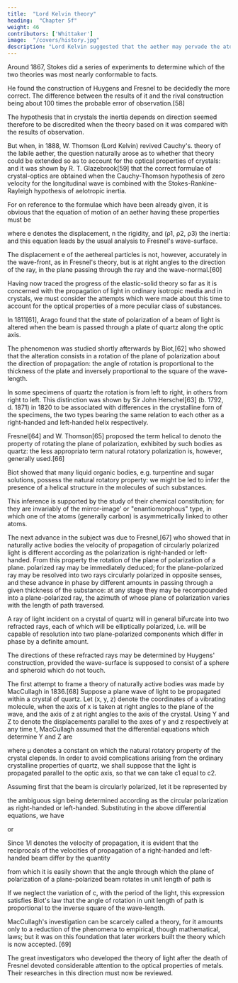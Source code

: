 ```yaml
---
title:  "Lord Kelvin theory"
heading:  "Chapter 5f"
weight: 46
contributors: ['Whittaker']
image:  "/covers/history.jpg"
description: "Lord Kelvin suggested that the aether may pervade the atoms of matter so as to occupy space jointly with them. Its interaction with them may consist in attractions and repulsions exercised throughout the regions interior to the atoms."
---
```



Around 1867, Stokes did a series of experiments to determine which of the two theories was most nearly conformable to facts.

He found the construction of Huygens and Fresnel to be decidedly the more correct. The difference between the results of it and the rival construction being about 100 times the probable error of observation.[58]

The hypothesis that in crystals the inertia depends on direction seemed therefore to be discredited when the theory based on it was compared with the results of observation. 

But when, in 1888, W. Thomson (Lord Kelvin) revived Cauchy's. theory of the labile aether, the question naturally arose as to whether that theory could be extended so as to account for the optical properties of crystals: and it was shown by R. T. Glazebrook[59] that the correct formulae of crystal-optics are obtained when the Cauchy-Thomson hypothesis of zero velocity for the longitudinal wave is combined with the Stokes-Rankine-Rayleigh hypothesis of aelotropic inertia.

For on reference to the formulae which have been already given, it is obvious that the equation of motion of an aether having these properties must be

where e denotes the displacement, n the rigidity, and (ρ1, ρ2, ρ3) the inertia: and this equation leads by the usual analysis to Fresnel's wave-surface.

The displacement e of the aethereal particles is not, however, accurately in the wave-front, as in Fresnel's theory, but is at right angles to the direction of the ray, in the plane passing through the ray and the wave-normal.[60]

Having now traced the progress of the elastic-solid theory so far as it is concerned with the propagation of light in ordinary isotropic media and in crystals, we must consider the attempts which were made about this time to account for the optical properties of a more peculiar class of substances.

In 1811[61], Arago found that the state of polarization of a beam of light is altered when the beam is passed through a plate of quartz along the optic axis. 

The phenomenon was studied shortly afterwards by Biot,[62] who showed that the alteration consists in a rotation of the plane of polarization about the direction of propagation: the angle of rotation is proportional to the thickness of the plate and inversely proportional to the square of the wave-length.

In some specimens of quartz the rotation is from left to right, in others from right to left. This distinction was shown by Sir John Herschel[63] (b. 1792, d. 1871) in 1820 to be associated with differences in the crystalline forn of the specimens, the two types bearing the same relation to each other as a right-handed and left-handed helix respectively. 

Fresnel[64] and W. Thomson[65] proposed the term helical to denoto the property of rotating the plane of polarization, exhibited by such bodies as quartz: the less appropriato term natural rotatory polarization is, however, generally used.[66]

Biot showed that many liquid organic bodies, e.g. turpentine and sugar solutions, possess the natural rotatory property: we might be led to infer the presence of a helical structure in the molecules of such substances. 

This inference is supported by the study of their chemical constitution; for they are invariably of the mirror-image' or "enantiomorphous" type, in which one of the atoms (generally carbon) is asymmetrically linked to other atoms.

The next advance in the subject was due to Fresnel,[67] who showed that in naturally active bodies the velocity of propagation of circularly polarized light is different according as the polarization is right-handed or left-handed. From this property the rotation of the plane of polarization of a plane. polarized ray may be immediately deduced; for the plane-polarized ray may be resolved into two rays circularly polarized in opposite senses, and these advance in phase by different amounts in passing through a given thickness of the substance: at any stage they may be recompounded into a plane-polarized ray, the azimuth of whose plane of polarization varies with the length of path traversed.

A ray of light incident on a crystal of quartz will in general bifurcate into two refracted rays, each of which will be elliptically polarized, i.e. will be capable of resolution into two plane-polarized components which differ in phase by a definite amount.

The directions of these refracted rays may be determined by Huygens' construction, provided the wave-surface is supposed to consist of a sphere and spheroid which do not touch.

The first attempt to frame a theory of naturally active bodies was made by MacCullagh in 1836.[68] Suppose a plane wave of light to be propagated within a crystal of quartz. Let (x, y, z) denote the coordinates of a vibrating molecule, when the axis of x is taken at right angles to the plane of the wave, and the axis of z at right angles to the axis of the crystal. Using Y and Z to denote the displacements parallel to the axes of y and z respectively at any time t, MacCullagh assumed that the differential equations which determine Y and Z are

where μ denotes a constant on which the natural rotatory property of the crystal clepends. In order to avoid complications arising from the ordinary crystalline properties of quartz, we shall suppose that the light is propagated parallel to the optic axis, so that we can take c1 equal to c2.

Assuming first that the beam is circularly polarized, let it be represented by

the ambiguous sign being determined according as the circular polarization as right-handed or left-handed.
Substituting in the above differential equations, we have

or

Since 1/l denotes the velocity of propagation, it is evident that the reciprocals of the velocities of propagation of a right-handed and left-handed beam differ by the quantity

from which it is easily shown that the angle through which the plane of polarization of a plane-polarized beam rotates in unit length of path is

If we neglect the variation of c, with the period of the light, this expression satisfies Biot's law that the angle of rotation in unit length of path is proportional to the inverse square of the wave-length.

MacCullagh's investigation can be scarcely called a theory, for it amounts only to a reduction of the phenomena to empirical, though mathematical, laws; but it was on this foundation that later workers built the theory which is now accepted. [69]

The great investigators who developed the theory of light after the death of Fresnel devoted considerable attention to the optical properties of metals. Their researches in this direction must now be reviewed.
